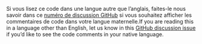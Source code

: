 <span data-ttu-id="7d6cd-101">Si vous lisez ce code dans une langue autre que l’anglais, faites-le nous savoir dans ce [numéro de discussion GitHub](https://github.com/aspnet/AspNetCore.Docs/issues/16455) si vous souhaitez afficher les commentaires de code dans votre langue maternelle.</span><span class="sxs-lookup"><span data-stu-id="7d6cd-101">If you are reading this in a language other than English, let us know in this [GitHub discussion issue](https://github.com/aspnet/AspNetCore.Docs/issues/16455) if you’d like to see the code comments in your native language.</span></span>